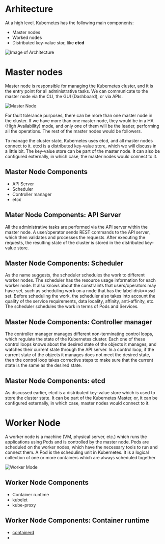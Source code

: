# Arhitecture

At a high level, Kubernetes has the following main components:

- Master nodes
- Worked nodes
- Distributed key-value stor, like **etcd**

![Image of Architecture](https://prod-edxapp.edx-cdn.org/assets/courseware/v1/8f441b27101be805bc286e67adc671a2/asset-v1:LinuxFoundationX+LFS158x+1T2018+type@asset+block/Kubernetes_Architecture1.png)

# Master nodes

Master node is responsible for managing the Kubernetes cluster, and it is the entry point for all administrative tasks. We can communicate to the master node via the CLI, the GUI (Dashboard), or via APIs.

![Master Node](https://prod-edxapp.edx-cdn.org/assets/courseware/v1/2511418094dc96ba81800ad199feec9c/asset-v1:LinuxFoundationX+LFS158x+1T2018+type@asset+block/Master_Node1.png)

For fault tolerance purposes, there can be more than one master node in the cluster. If we have more than one master node, they would be in a HA (High Availability) mode, and only one of them will be the leader, performing all the operations. The rest of the master nodes would be followers.

To manage the cluster state, Kubernetes uses etcd, and all master nodes connect to it. etcd is a distributed key-value store, which we will discuss in a little bit. The key-value store can be part of the master node. It can also be configured externally, in which case, the master nodes would connect to it.

## Master Node Components

- API Server
- Scheduler
- Controller manager
- etcd

## Mater Node Components: API Server

All the administrative tasks are performed via the API server within the master node. A user/operator sends REST commands to the API server, which then validates and processes the requests. After executing the requests, the resulting state of the cluster is stored in the distributed key-value store.

## Master Node Components: Scheduler

As the name suggests, the scheduler schedules the work to different worker nodes. The scheduler has the resource usage information for each worker node. It also knows about the constraints that users/operators may have set, such as scheduling work on a node that has the label disk==ssd set. Before scheduling the work, the scheduler also takes into account the quality of the service requirements, data locality, affinity, anti-affinity, etc. The scheduler schedules the work in terms of Pods and Services.

## Master Node Components: Controller manager

The controller manager manages different non-terminating control loops, which regulate the state of the Kubernetes cluster. Each one of these control loops knows about the desired state of the objects it manages, and watches their current state through the API server. In a control loop, if the current state of the objects it manages does not meet the desired state, then the control loop takes corrective steps to make sure that the current state is the same as the desired state.

## Master Node Components: etcd

As discussed earlier, etcd is a distributed key-value store which is used to store the cluster state. It can be part of the Kubernetes Master, or, it can be configured externally, in which case, master nodes would connect to it.

# Worker Node

A worker node is a machine (VM, physical server, etc.) which runs the applications using Pods and is controlled by the master node. Pods are scheduled on the worker nodes, which have the necessary tools to run and connect them. A Pod is the scheduling unit in Kubernetes. It is a logical collection of one or more containers which are always scheduled together

![Worker Mode](https://prod-edxapp.edx-cdn.org/assets/courseware/v1/cca459b616974dca1face4a7a14808e7/asset-v1:LinuxFoundationX+LFS158x+1T2018+type@asset+block/Worker_Node.png)

## Worker Node Components

- Container runtime
- kubelet
- kube-proxy

## Worker Node Components: Container runtime

- [containerd](https://containerd.io/)
-
